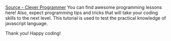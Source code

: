 [Source - Clever Programmer](https://www.youtube.com/channel/UCqrILQNl5Ed9Dz6CGMyvMTQ) You can find awesome programming lessons here! Also, expect programming tips and tricks that will take your coding skills to the next level.
This tutorial is used to test the practical knowledge of javascript language.

Thank you!
Happy coding!
